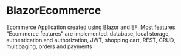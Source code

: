 # BlazorEcommerce
Ecommerce Application created using Blazor and EF.
Most features "Ecommerce features" are implemented:
database, local storage, authentication and authorization, JWT, shopping cart, REST, CRUD, multipaging, orders and payments
